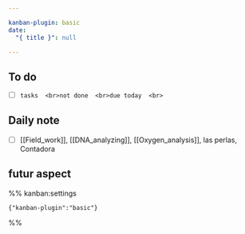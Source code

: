 ```yaml
---

kanban-plugin: basic
date:
  "{ title }": null

---
```


## To do

- [ ] ```tasks  <br>not done  <br>due today  <br>```


## Daily note

- [ ] [[Field_work]], [[DNA_analyzing]], [[Oxygen_analysis]], las perlas, Contadora


## futur aspect





%% kanban:settings
```
{"kanban-plugin":"basic"}
```
%%